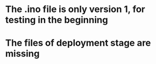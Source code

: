 # The .ino file is only version 1, for testing in the beginning
# The files of deployment stage are missing
